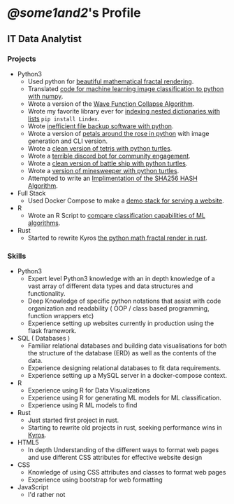 # *@some1and2*'s Profile
## IT Data Analytist
### Projects
 - Python3
    - Used python for [beautiful mathematical fractal rendering](https://github.com/some1and2-xc/Kyros).
    - Translated [code for machine learning image classification to python with numpy](https://github.com/Some1and2-XC/MNIST-Image-Classification).
    - Wrote a version of the [Wave Function Collapse Algorithm](https://github.com/Some1and2-XC/WFC-v1).
    - Wrote my favorite library ever for [indexing nested dictionaries with lists](https://github.com/Some1and2-XC/Lindex) `pip install Lindex`.
    - Wrote [inefficient file backup software with python](https://github.com/Some1and2-XC/Backup-Proj).
    - Wrote a version of [petals around the rose in python](https://github.com/Some1and2-XC/petals-around-the-rose-python) with image generation and CLI version. 
    - Wrote a [clean version of tetris with python turtles](https://github.com/Some1and2-XC/turtle-tetris). 
    - Wrote a [terrible discord bot for community engagement](https://github.com/Some1and2-XC/some1and2-s-Discord-Bot).
    - Wrote a [clean version of battle ship with python turtles](https://github.com/Some1and2-XC/turtle-battle-ship).
    - Wrote a [version of minesweeper with python turtles](https://github.com/Some1and2-XC/turtle-minesweeper).
    - Attempted to write an [Implimentation of the SHA256 HASH Algorithm](https://github.com/Some1and2-XC/SHA256-in-python).
 - Full Stack
    - Used Docker Compose to make a [demo stack for serving a website](https://github.com/Some1and2-XC/docker-compose-network). 
 - R
    - Wrote an R Script to [compare classification capabilities of ML algorithms](https://github.com/Some1and2-XC/R-ML-Classification-Comparison).
 - Rust
    - Started to rewrite Kyros [the python math fractal render in rust](https://github.com/Some1and2-XC/Kyros-in-rust). 
### Skills
 - Python3
    - Expert level Python3 knowledge with an in depth knowledge of a vast array of different data types and data structures and functionality.
    - Deep Knowledge of specific python notations that assist with code organization and readability ( OOP / class based programming, function wrappers etc)
    - Experience setting up websites currently in production using the flask framework.
 - SQL ( Databases )
    - Familiar relational databases and building data visualisations for both the structure of the database (ERD) as well as the contents of the data. 
    - Experience designing relational databases to fit data requirements.
    - Experience setting up a MySQL server in a docker-compose context.
 - R
    - Experience using R for Data Visualizations
    - Experience using R for generating ML models for ML classification.
    - Experience using R ML models to find 
 - Rust
    - Just started first project in rust.
    - Starting to rewrite old projects in rust, seeking performance wins in [Kyros](https://github.com/some1and2-xc/Kyros). 
 - HTML5
    - In depth Understanding of the different ways to format web pages and use different CSS attributes for effective website design
 - CSS
    - Knowledge of using CSS attributes and classes to format web pages
    - Experience using bootstrap for web formatting
 - JavaScript
    - I'd rather not
